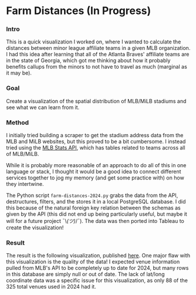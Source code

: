 # Farm Distances (In Progress)

### Intro
This is a quick visualization I worked on, where I wanted to calculate the distances between minor league affiliate teams in a given MLB organization. I had this idea after learning that all of the Atlanta Braves' affiliate teams are in the state of Georgia, which got me thinking about how it probably benefits callups from the minors to not have to travel as much (marginal as it may be).

### Goal
Create a visualization of the spatial distribution of MLB/MiLB stadiums and see what we can learn from it.

### Method
I initially tried building a scraper to get the stadium address data from the MLB and MiLB websites, but this proved to be a bit cumbersome. I instead tried using the [MLB Stats API](https://statsapi.mlb.com/api/v1/), which has tables related to teams across all of MLB/MiLB. 

While it is probably more reasonable of an approach to do all of this in one language or stack, I thought it would be a good idea to connect different services together to jog my memory (and get some practice with) on how they intertwine.

The Python script `farm-distances-2024.py` grabs the data from the API, destructures, filters, and the stores it in a local PostgreSQL database. I did this because of the natural foreign key relation between the schemas as given by the API (this did not end up being particularly useful, but maybe it will for a future project ¯\\_(ツ)_/¯). The data was then ported into Tableau to create the visualization!

### Result
The result is the following visualization, published [here](https://public.tableau.com/shared/KM2YDXXXF?:display_count=n&:origin=viz_share_link). One major flaw with this visualization is the quality of the data! I expected venue information pulled from MLB's API to be completely up to date for 2024, but many rows in this database are simply null or out of date. The lack of lat/long coordinate data was a specific issue for this visualization, as only 88 of the 325 total venues used in 2024 had it.  